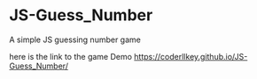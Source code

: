 # JS-Guess_Number
A simple JS guessing number game

here is the link to the game Demo
https://coderllkey.github.io/JS-Guess_Number/
